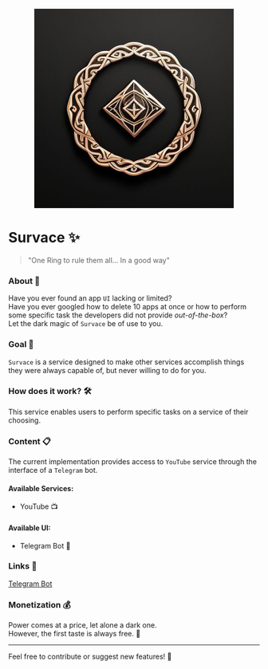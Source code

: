 <p align="center">
  <img
    src="./images/logo.png"
    alt="survace logo">
</p>

# Survace ✨
> "One Ring to rule them all... In a good way"

### About 📖
Have you ever found an app `UI` lacking or limited?  
Have you ever googled how to delete 10 apps at once or 
how to perform some specific task the developers did 
not provide _out-of-the-box_?  
Let the dark magic of `Survace` be of use to you.

### Goal 🎯
`Survace` is a service designed to make other 
services accomplish things they were always capable 
of, but never willing to do for you.

### How does it work? 🛠️
This service enables users to perform specific tasks 
on a service of their choosing.

### Content 📋
The current implementation provides access to `YouTube`
service through the interface of a `Telegram` bot.

#### Available Services:
- YouTube 📺

#### Available UI:
- Telegram Bot 🤖

### Links 🔗
[Telegram Bot](https://t.me/survace_bot)

### Monetization 💰
Power comes at a price, let alone a dark one.  
However, the first taste is always free. 🍪

---

Feel free to contribute or suggest new features! 🌟